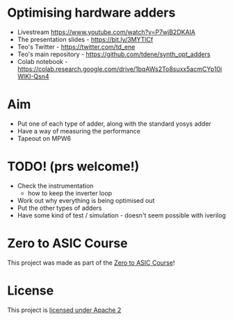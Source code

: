 # Optimising hardware adders

* Livestream https://www.youtube.com/watch?v=P7wjB2DKAIA
* The presentation slides - https://bit.ly/3MYTlCf
* Teo's Twitter - https://twitter.com/td_ene
* Teo's main repository - https://github.com/tdene/synth_opt_adders
* Colab notebook - https://colab.research.google.com/drive/1bqAWs2To8suxx5acmCYp10iWlKI-Qsn4

# Aim

* Put one of each type of adder, along with the standard yosys adder
* Have a way of measuring the performance
* Tapeout on MPW6

# TODO! (prs welcome!)

* Check the instrumentation
    * how to keep the inverter loop
* Work out why everything is being optimised out
* Put the other types of adders
* Have some kind of test / simulation - doesn't seem possible with iverilog

# Zero to ASIC Course

This project was made as part of the [Zero to ASIC Course](https://zerotoasiccourse.com)!

# License

This project is [licensed under Apache 2](LICENSE)
